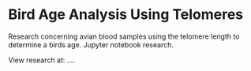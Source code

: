 # Bird Age Analysis Using Telomeres
Research concerning avian blood samples using the telomere length to determine a birds age. Jupyter notebook research.

View research at: ....
